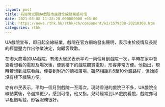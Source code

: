 ```yaml
---
layout: post
title: 有經常光顧UA戲院市民對全線結業感可惜
date: 2021-03-08 11:28:28.000000000 +08:00
link: https://news.rthk.hk/rthk/ch/component/k2/1579338-20210308.htm
categories: rthk
---
```


UA戲院宣布，即日起全線結業，戲院在官方網站發出聲明，表示由於疫情及長期的經營壓力作出停業決定，向顧客致歉。

在淘大商場的UA戲院，有淘大居民表示平均一兩個月到戲院一次，平時在家中會查看想看的電影及場次後，便到樓下的戲院觀賞電影，形容非常方便。他指出，現時若想到戲院看戲，便要到附近的德福廣場，雖然相距約5至10分鐘路程，但始終沒有樓下戲院方便。

亦有市民表示，平均一個月到戲院一至兩次，現時香港的戲院已不多，UA戲院全線結業後，令選擇更少，感到可惜。他又指，兒時經常到UA戲院看戲，戲院亦可以租借毛毯，形容服務很好。
